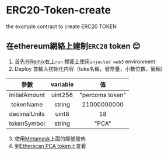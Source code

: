 ﻿# ERC20-Token-create
the example contract to create ERC20 TOKEN  

在ethereum網絡上建制`ERC20` token :blush:  
------
1. 首先在[Remix](https://remix.ethereum.org/ "悬停显示")右上`run` 標簽上使用`injected web3` environment  
2. Deploy 並輸入初始化内容（toke名稱，發幣量，小數位數，簡稱)   

|      參數     | variable |        值       |
|:-------------:|:--------:|:---------------:|
| initialAmount |  uint256 | "percoma token" |
|   tokenName   |  string  |   21000000000   |
|  decimalUnits |   uint8  |        18       |
|  tokenSymbol  |  string  |      "PCA"      |

3. 使用[Metamask](https://chrome.google.com/webstore/detail/metamask/nkbihfbeogaeaoehlefnkodbefgpgknn "Metamask")上面的賬號發佈 
4. 到[Etherscan PCA token](https://ropsten.etherscan.io/token/0x3c31364dd58d5fff6f1d689e9bb91e9c3bdea8b4  "etherscan")上查看